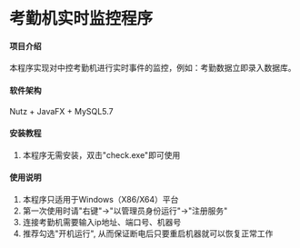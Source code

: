 # 考勤机实时监控程序

#### 项目介绍
本程序实现对中控考勤机进行实时事件的监控，例如：考勤数据立即录入数据库。


#### 软件架构
Nutz + JavaFX + MySQL5.7


#### 安装教程

1. 本程序无需安装，双击"check.exe"即可使用

#### 使用说明

1. 本程序只适用于Windows（X86/X64）平台
2. 第一次使用时请"右键"->"以管理员身份运行"->"注册服务"
3. 连接考勤机需要输入ip地址、端口号、机器号
4. 推荐勾选"开机运行", 从而保证断电后只要重启机器就可以恢复正常工作
